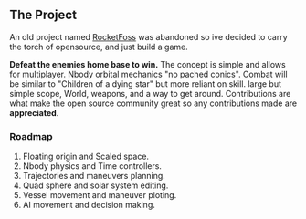 ## The Project

An old project named <a href="https://github.com/cmdrflexo/RocketFOSS">RocketFoss</a> was abandoned so ive decided to carry the torch of opensource, and just build a game.

**Defeat the enemies home base to win.** The concept is simple and allows for multiplayer. Nbody orbital mechanics "no pached conics". Combat will be similar to "Children of a dying star" but more reliant on skill. large but simple scope, World, weapons, and a way to get around. Contributions are what make the open source community great so any contributions made are **appreciated**.

### Roadmap
1. Floating origin and Scaled space.
3. Nbody physics and Time controllers.
7. Trajectories and maneuvers planning.
2. Quad sphere and solar system editing.
4. Vessel movement and maneuver ploting.
5. AI movement and decision making.
